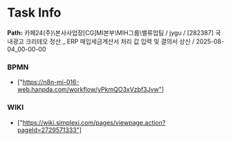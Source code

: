 # Task Info

**Path:** 카페24(주)\본사사업장\[CG]MI본부\MIH그룹\밸류업팀 / jygu / [282387] 국내광고 크리테오 정산 _ ERP 매입세금계산서 처리 값 입력 및 결의서 상신 / 2025-08-04_00-00-00

### BPMN
- ["https://n8n-mi-016-web.hanpda.com/workflow/yPkmQO3xVzbf3Jvw"]

### WIKI
- ["https://wiki.simplexi.com/pages/viewpage.action?pageId=2729571333"]

